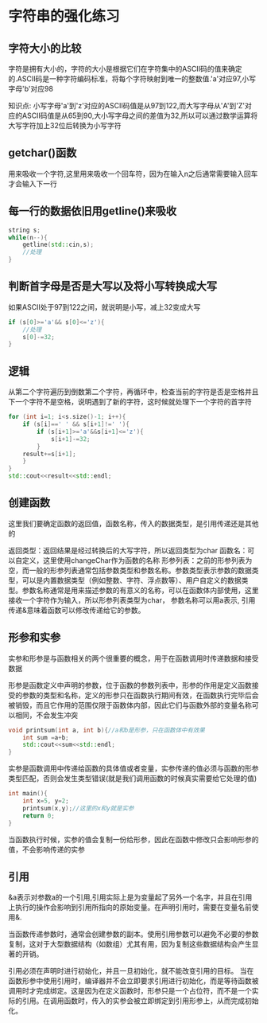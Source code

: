 # 字符串的强化练习

## 字符大小的比较

字符是拥有大小的，字符的大小是根据它们在字符集中的ASCII码的值来确定的.ASCII码是一种字符编码标准，将每个字符映射到唯一的整数值.'a'对应97,小写字母'b'对应98


知识点: 小写字母'a'到'z'对应的ASCII码值是从97到122,而大写字母从'A'到'Z'对应的ASCII码值是从65到90,大小写字母之间的差值为32,所以可以通过数学运算将大写字符加上32位后转换为小写字符

## getchar()函数
用来吸收一个字符,这里用来吸收一个回车符，因为在输入n之后通常需要输入回车才会输入下一行

## 每一行的数据依旧用getline()来吸收
```c++
string s;
while(n--){
    getline(std::cin,s);
    //处理
}
```

## 判断首字母是否是大写以及将小写转换成大写

如果ASCII处于97到122之间，就说明是小写，减上32变成大写
```c++
if (s[0]>='a'&& s[0]<='z'){
    //处理
    s[0]-=32;
}
```
## 逻辑
从第二个字符遍历到倒数第二个字符，再循环中，检查当前的字符是否是空格并且下一个字符不是空格，说明遇到了新的字符，这时候就处理下一个字符的首字符
```c++
for (int i=1; i<s.size()-1; i++){
    if (s[i]==' ' && s[i+1]!=' '){
        if (s[i+1]>='a'&&s[i+1]<='z'){
            s[i+1]-=32;
        }
    result+=s[i+1];
    }
}
std::cout<<result<<std::endl;
```
## 创建函数
这里我们要确定函数的返回值，函数名称，传入的数据类型，是引用传递还是其他的

返回类型：返回结果是经过转换后的大写字符，所以返回类型为char
函数名：可以自定义，这里使用changeChar作为函数的名称
形参列表：之前的形参列表为空，而一般的形参列表通常包括参数类型和参数名称。参数类型表示参数的数据类型，可以是内置数据类型（例如整数、字符、浮点数等）、用户自定义的数据类型。参数名称通常是用来描述参数的有意义的名称，可以在函数体内部使用，这里接收一个字符作为输入，所以形参列表类型为char， 参数名称可以用a表示, 引用传递&意味着函数可以修改传递给它的参数。

## 形参和实参
实参和形参是与函数相关的两个很重要的概念，用于在函数调用时传递数据和接受数据

形参是函数定义中声明的参数，位于函数的参数列表中，形参的作用是定义函数接受的参数的类型和名称，定义的形参只在函数执行期间有效，在函数执行完毕后会被销毁，而且它作用的范围仅限于函数体内部，因此它们与函数外部的变量名称可以相同，不会发生冲突
```c++
void printsum(int a, int b){//a和b是形参，只在函数体中有效果
    int sum =a+b;
    std::cout<<sum<<std::endl;
}
```

实参是函数调用中传递给函数的具体值或者变量，实参传递的值必须与函数的形参类型匹配，否则会发生类型错误(就是我们调用函数的时候真实需要给它处理的值)
```c++
int main(){
    int x=5, y=2;
    printsum(x,y);//这里的x和y就是实参
    return 0;
}
```
当函数执行时候，实参的值会复制一份给形参，因此在函数中修改只会影响形参的值，不会影响传递的实参

## 引用

&a表示对参数a的一个引用,引用实际上是为变量起了另外一个名字，并且在引用上执行的操作会影响到引用所指向的原始变量。在声明引用时，需要在变量名前使用&.

当函数传递参数时，通常会创建参数的副本。使用引用参数可以避免不必要的参数复制，这对于大型数据结构（如数组）尤其有用，因为复制这些数据结构会产生显著的开销。


引用必须在声明时进行初始化，并且一旦初始化，就不能改变引用的目标。
当在函数形参中使用引用时，编译器并不会立即要求引用进行初始化，而是等待函数被调用时才完成绑定。这是因为在定义函数时，形参只是一个占位符，而不是一个实际的引用。在调用函数时，传入的实参会被立即绑定到引用形参上，从而完成初始化。
